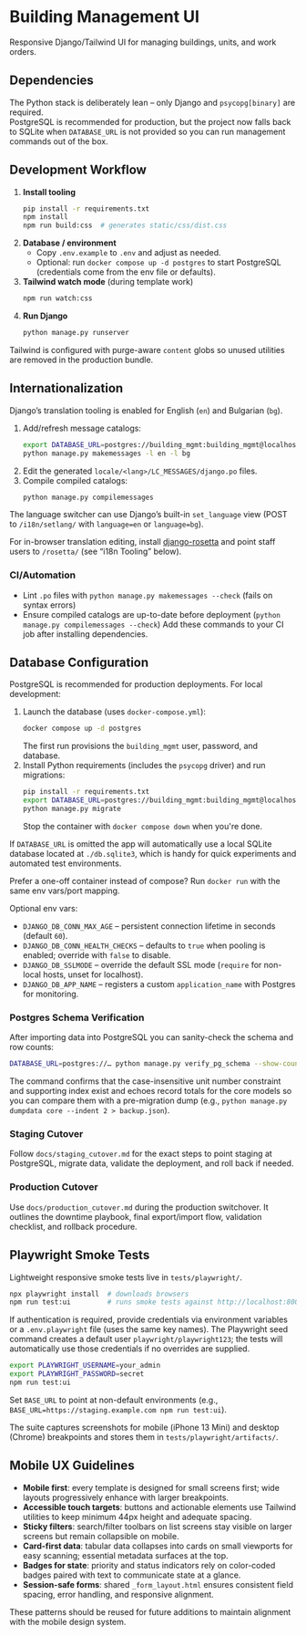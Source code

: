 # Building Management UI

Responsive Django/Tailwind UI for managing buildings, units, and work orders.

## Dependencies

The Python stack is deliberately lean – only Django and `psycopg[binary]` are required.  
PostgreSQL is recommended for production, but the project now falls back to SQLite when
`DATABASE_URL` is not provided so you can run management commands out of the box.

## Development Workflow

1. **Install tooling**
   ```bash
   pip install -r requirements.txt
   npm install
   npm run build:css  # generates static/css/dist.css
   ```
2. **Database / environment**
   - Copy `.env.example` to `.env` and adjust as needed.
   - Optional: run `docker compose up -d postgres` to start PostgreSQL (credentials come from the env file or defaults).
3. **Tailwind watch mode** (during template work)
   ```bash
   npm run watch:css
   ```
4. **Run Django**
   ```bash
   python manage.py runserver
   ```

Tailwind is configured with purge-aware `content` globs so unused utilities are removed in the production bundle.

## Internationalization

Django’s translation tooling is enabled for English (`en`) and Bulgarian (`bg`).

1. Add/refresh message catalogs:
   ```bash
   export DATABASE_URL=postgres://building_mgmt:building_mgmt@localhost:5432/building_mgmt  # required for settings import
   python manage.py makemessages -l en -l bg
   ```
2. Edit the generated `locale/<lang>/LC_MESSAGES/django.po` files.
3. Compile compiled catalogs:
   ```bash
   python manage.py compilemessages
   ```

The language switcher can use Django’s built-in `set_language` view (POST to `/i18n/setlang/` with `language=en` or `language=bg`).

For in-browser translation editing, install [django-rosetta](https://github.com/mbi/django-rosetta) and point staff users to `/rosetta/` (see “i18n Tooling” below).

### CI/Automation

- Lint `.po` files with `python manage.py makemessages --check` (fails on syntax errors)
- Ensure compiled catalogs are up-to-date before deployment (`python manage.py compilemessages --check`)
Add these commands to your CI job after installing dependencies.

## Database Configuration

PostgreSQL is recommended for production deployments. For local development:

1. Launch the database (uses `docker-compose.yml`):
   ```bash
   docker compose up -d postgres
   ```
   The first run provisions the `building_mgmt` user, password, and database.
2. Install Python requirements (includes the `psycopg` driver) and run migrations:
   ```bash
   pip install -r requirements.txt
   export DATABASE_URL=postgres://building_mgmt:building_mgmt@localhost:5432/building_mgmt
   python manage.py migrate
   ```
   Stop the container with `docker compose down` when you're done.

If `DATABASE_URL` is omitted the app will automatically use a local SQLite database located at
`./db.sqlite3`, which is handy for quick experiments and automated test environments.

Prefer a one-off container instead of compose? Run `docker run` with the same env vars/port mapping.

Optional env vars:

- `DJANGO_DB_CONN_MAX_AGE` – persistent connection lifetime in seconds (default `60`).
- `DJANGO_DB_CONN_HEALTH_CHECKS` – defaults to `true` when pooling is enabled; override with `false` to disable.
- `DJANGO_DB_SSLMODE` – override the default SSL mode (`require` for non-local hosts, unset for localhost).
- `DJANGO_DB_APP_NAME` – registers a custom `application_name` with Postgres for monitoring.

### Postgres Schema Verification

After importing data into PostgreSQL you can sanity-check the schema and row counts:

```bash
DATABASE_URL=postgres://… python manage.py verify_pg_schema --show-counts
```

The command confirms that the case-insensitive unit number constraint and supporting index exist and echoes record totals for the core models so you can compare them with a pre-migration dump (e.g., `python manage.py dumpdata core --indent 2 > backup.json`).

### Staging Cutover

Follow `docs/staging_cutover.md` for the exact steps to point staging at PostgreSQL, migrate data, validate the deployment, and roll back if needed.

### Production Cutover

Use `docs/production_cutover.md` during the production switchover. It outlines the downtime playbook, final export/import flow, validation checklist, and rollback procedure.

## Playwright Smoke Tests

Lightweight responsive smoke tests live in `tests/playwright/`.

```bash
npx playwright install  # downloads browsers
npm run test:ui         # runs smoke tests against http://localhost:8000
```

If authentication is required, provide credentials via environment variables or a `.env.playwright`
file (uses the same key names). The Playwright seed command creates a default user
`playwright/playwright123`; the tests will automatically use those credentials if no overrides
are supplied.

```bash
export PLAYWRIGHT_USERNAME=your_admin
export PLAYWRIGHT_PASSWORD=secret
npm run test:ui
```

Set `BASE_URL` to point at non-default environments (e.g., `BASE_URL=https://staging.example.com npm run test:ui`).

The suite captures screenshots for mobile (iPhone 13 Mini) and desktop (Chrome) breakpoints and stores them in `tests/playwright/artifacts/`.

## Mobile UX Guidelines

- **Mobile first**: every template is designed for small screens first; wide layouts progressively enhance with larger breakpoints.
- **Accessible touch targets**: buttons and actionable elements use Tailwind utilities to keep minimum 44px height and adequate spacing.
- **Sticky filters**: search/filter toolbars on list screens stay visible on larger screens but remain collapsible on mobile.
- **Card-first data**: tabular data collapses into cards on small viewports for easy scanning; essential metadata surfaces at the top.
- **Badges for state**: priority and status indicators rely on color-coded badges paired with text to communicate state at a glance.
- **Session-safe forms**: shared `_form_layout.html` ensures consistent field spacing, error handling, and responsive alignment.

These patterns should be reused for future additions to maintain alignment with the mobile design system.
